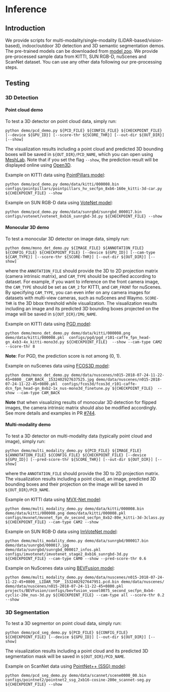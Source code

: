 # Inference

## Introduction

We provide scripts for multi-modality/single-modality (LiDAR-based/vision-based), indoor/outdoor 3D detection and 3D semantic segmentation demos. The pre-trained models can be downloaded from [model zoo](https://github.com/open-mmlab/mmdetection3d/blob/dev-1.x/docs/en/model_zoo.md). We provide pre-processed sample data from KITTI, SUN RGB-D, nuScenes and ScanNet dataset. You can use any other data following our pre-processing steps.

## Testing

### 3D Detection

#### Point cloud demo

To test a 3D detector on point cloud data, simply run:

```shell
python demo/pcd_demo.py ${PCD_FILE} ${CONFIG_FILE} ${CHECKPOINT_FILE} [--device ${GPU_ID}] [--score-thr ${SCORE_THR}] [--out-dir ${OUT_DIR}] [--show]
```

The visualization results including a point cloud and predicted 3D bounding boxes will be saved in `${OUT_DIR}/PCD_NAME`, which you can open using [MeshLab](http://www.meshlab.net/). Note that if you set the flag `--show`, the prediction result will be displayed online using [Open3D](http://www.open3d.org/).

Example on KITTI data using [PointPillars model](https://download.openmmlab.com/mmdetection3d/v1.0.0_models/pointpillars/hv_pointpillars_secfpn_6x8_160e_kitti-3d-car/hv_pointpillars_secfpn_6x8_160e_kitti-3d-car_20220331_134606-d42d15ed.pth):

```shell
python demo/pcd_demo.py demo/data/kitti/000008.bin configs/pointpillars/pointpillars_hv_secfpn_8xb6-160e_kitti-3d-car.py ${CHECKPOINT_FILE} --show
```

Example on SUN RGB-D data using [VoteNet model](https://download.openmmlab.com/mmdetection3d/v1.0.0_models/votenet/votenet_16x8_sunrgbd-3d-10class/votenet_16x8_sunrgbd-3d-10class_20210820_162823-bf11f014.pth):

```shell
python demo/pcd_demo.py demo/data/sunrgbd/sunrgbd_000017.bin configs/votenet/votenet_8xb16_sunrgbd-3d.py ${CHECKPOINT_FILE} --show
```

#### Monocular 3D demo

To test a monocular 3D detector on image data, simply run:

```shell
python demo/mono_det_demo.py ${IMAGE_FILE} ${ANNOTATION_FILE} ${CONFIG_FILE} ${CHECKPOINT_FILE} [--device ${GPU_ID}] [--cam-type ${CAM_TYPE}] [--score-thr ${SCORE-THR}] [--out-dir ${OUT_DIR}] [--show]
```

where the `ANNOTATION_FILE` should provide the 3D to 2D projection matrix (camera intrinsic matrix), and `CAM_TYPE` should be specified according to dataset. For example, if you want to inference on the front camera image, the `CAM_TYPE` should be set as `CAM_2` for KITTI, and `CAM_FRONT` for nuScenes. By specifying `CAM_TYPE`, you can even infer on any camera images for datasets with multi-view cameras, such as nuScenes and Waymo. `SCORE-THR` is the 3D bbox threshold while visualization. The visualization results including an image and its predicted 3D bounding boxes projected on the image will be saved in `${OUT_DIR}/IMG_NAME`.

Example on KITTI data using [PGD model](https://download.openmmlab.com/mmdetection3d/v1.0.0_models/pgd/pgd_r101_caffe_fpn_gn-head_3x4_4x_kitti-mono3d/pgd_r101_caffe_fpn_gn-head_3x4_4x_kitti-mono3d_20211022_102608-8a97533b.pth):

```shell
python demo/mono_det_demo.py demo/data/kitti/000008.png demo/data/kitti/000008.pkl  configs/pgd/pgd_r101-caffe_fpn_head-gn_4xb3-4x_kitti-mono3d.py ${CHECKPOINT_FILE}  --show --cam-type CAM2 --score-thr 8
```

**Note**: For PGD, the prediction score is not among (0, 1).

Example on nuScenes data using [FCOS3D model](https://download.openmmlab.com/mmdetection3d/v0.1.0_models/fcos3d/fcos3d_r101_caffe_fpn_gn-head_dcn_2x8_1x_nus-mono3d_finetune/fcos3d_r101_caffe_fpn_gn-head_dcn_2x8_1x_nus-mono3d_finetune_20210717_095645-8d806dc2.pth):

```shell
python demo/mono_det_demo.py demo/data/nuscenes/n015-2018-07-24-11-22-45+0800__CAM_BACK__1532402927637525.jpg demo/data/nuscenes/n015-2018-07-24-11-22-45+0800.pkl  configs/fcos3d/fcos3d_r101-caffe-dcn_fpn_head-gn_8xb2-1x_nus-mono3d_finetune.py ${CHECKPOINT_FILE}  --show --cam-type CAM_BACK
```

**Note** that when visualizing results of monocular 3D detection for flipped images, the camera intrinsic matrix should also be modified accordingly. See more details and examples in PR [#744](https://github.com/open-mmlab/mmdetection3d/pull/744).

#### Multi-modality demo

To test a 3D detector on multi-modality data (typically point cloud and image), simply run:

```shell
python demo/multi_modality_demo.py ${PCD_FILE} ${IMAGE_FILE} ${ANNOTATION_FILE} ${CONFIG_FILE} ${CHECKPOINT_FILE} [--device ${GPU_ID}] [--pred-score-thr ${SCORE_THR}] [--out-dir ${OUT_DIR}] [--show]
```

where the `ANNOTATION_FILE` should provide the 3D to 2D projection matrix. The visualization results including a point cloud, an image, predicted 3D bounding boxes and their projection on the image will be saved in `${OUT_DIR}/PCD_NAME`.

Example on KITTI data using [MVX-Net model](https://download.openmmlab.com/mmdetection3d/v1.1.0_models/mvxnet/mvxnet_fpn_dv_second_secfpn_8xb2-80e_kitti-3d-3class/mvxnet_fpn_dv_second_secfpn_8xb2-80e_kitti-3d-3class-8963258a.pth):

```shell
python demo/multi_modality_demo.py demo/data/kitti/000008.bin demo/data/kitti/000008.png demo/data/kitti/000008.pkl configs/mvxnet/mvxnet_fpn_dv_second_secfpn_8xb2-80e_kitti-3d-3class.py ${CHECKPOINT_FILE} --cam-type CAM2 --show
```

Example on SUN RGB-D data using [ImVoteNet model](https://download.openmmlab.com/mmdetection3d/v1.0.0_models/imvotenet/imvotenet_stage2_16x8_sunrgbd-3d-10class/imvotenet_stage2_16x8_sunrgbd-3d-10class_20210819_192851-1bcd1b97.pth):

```shell
python demo/multi_modality_demo.py demo/data/sunrgbd/000017.bin demo/data/sunrgbd/000017.jpg demo/data/sunrgbd/sunrgbd_000017_infos.pkl configs/imvotenet/imvotenet_stage2_8xb16_sunrgbd-3d.py ${CHECKPOINT_FILE} --cam-type CAM0 --show --pred-score-thr 0.6
```

Example on NuScenes data using [BEVFusion model](https://drive.google.com/file/d/1QkvbYDk4G2d6SZoeJqish13qSyXA4lp3/view?usp=share_link):

```shell
python demo/multi_modality_demo.py demo/data/nuscenes/n015-2018-07-24-11-22-45+0800__LIDAR_TOP__1532402927647951.pcd.bin demo/data/nuscenes/ demo/data/nuscenes/n015-2018-07-24-11-22-45+0800.pkl projects/BEVFusion/configs/bevfusion_voxel0075_second_secfpn_8xb4-cyclic-20e_nus-3d.py ${CHECKPOINT_FILE} --cam-type all --score-thr 0.2 --show
```

### 3D Segmentation

To test a 3D segmentor on point cloud data, simply run:

```shell
python demo/pcd_seg_demo.py ${PCD_FILE} ${CONFIG_FILE} ${CHECKPOINT_FILE} [--device ${GPU_ID}] [--out-dir ${OUT_DIR}] [--show]
```

The visualization results including a point cloud and its predicted 3D segmentation mask will be saved in `${OUT_DIR}/PCD_NAME`.

Example on ScanNet data using [PointNet++ (SSG) model](https://download.openmmlab.com/mmdetection3d/v0.1.0_models/pointnet2/pointnet2_ssg_16x2_cosine_200e_scannet_seg-3d-20class/pointnet2_ssg_16x2_cosine_200e_scannet_seg-3d-20class_20210514_143644-ee73704a.pth):

```shell
python demo/pcd_seg_demo.py demo/data/scannet/scene0000_00.bin configs/pointnet2/pointnet2_ssg_2xb16-cosine-200e_scannet-seg.py ${CHECKPOINT_FILE} --show
```
